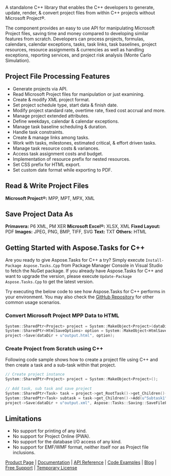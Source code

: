 A standalone C++ library that enables the C++ developers to generate, update, render, & convert project files from within C++ projects without Microsoft Project®.

The component provides an easy to use API for manipulating Microsoft Project files, saving time and money compared to developing similar features from scratch. Developers can process  projects, formulas, calendars, calendar exceptions, tasks, task links, task baselines, project resources, resource assignments & currencies as well as handling exceptions, reporting services, and project risk analysis (Monte Carlo Simulation).

## Project File Processing Features
- Generate projects via API.
- Read Microsoft Project files for manipulation or just examining.
- Create & modify XML project format.
- Set project schedule type, start data & finish date.
- Modify project standard rate, overtime rate, fixed cost accrual and more.
- Manage project extended attributes.
- Define weekdays, calendar & calendar exceptions.
- Manage task baseline scheduling & duration.
- Handle task constraints.
- Create & manage links among tasks.
- Work with tasks, milestones, estimated critical, & effort driven tasks.
- Manage task resource costs & variances.
- Access task assignment costs and budget.
- Implementation of resource prefix for nested resources.
- Set CSS prefix for HTML export.
- Set custom date format while exporting to PDF.

## Read & Write Project Files
**Microsoft Project®:** MPP, MPT, MPX, XML


## Save Project Data As
**Primavera:** P6 XML, PM XER
**Microsoft Excel®:** XLSX, XML
**Fixed Layout:** PDF
**Images:** JPEG, PNG, BMP, TIFF, SVG
**Text:** TXT
**Others:** HTML


## Getting Started with Aspose.Tasks for C++
Are you ready to give Aspose.Tasks for C++ a try? Simply execute `Install-Package Aspose.Tasks.Cpp` from Package Manager Console in Visual Studio to fetch the NuGet package. If you already have Aspose.Tasks for C++ and want to upgrade the version, please execute `Update-Package Aspose.Tasks.Cpp` to get the latest version.

Try executing the below code to see how Aspose.Tasks for C++ performs in your environment. You may also check the [GitHub Repository](https://github.com/aspose-tasks/Aspose.Tasks-for-C) for other common usage scenarios. 

### Convert Microsoft Project MPP Data to HTML
```c++
System::SharedPtr<Project> project = System::MakeObject<Project>(dataDir + u"template.mpp");
System::SharedPtr<HtmlSaveOptions> option = System::MakeObject<HtmlSaveOptions>();
project->Save(dataDir + u"output.html", option);
```

### Create Project from Scratch using C++
Following code sample shows how to create a project file using C++ and then create a task and a sub-task within that project.
```c++
// Create project instance
System::SharedPtr<Project> project = System::MakeObject<Project>();
        
// Add task, sub task and save project
System::SharedPtr<Task> task = project->get_RootTask()->get_Children()->Add(u"Summary1");
System::SharedPtr<Task> subtask = task->get_Children()->Add(u"Subtask1");
project->Save(dataDir + u"output.xml", Aspose::Tasks::Saving::SaveFileFormat::XML);
```

## Limitations
- No support for printing of any kind.
- No support for Project Online (PWA).
- No support for the database I/O access of any kind.
- No support for EMF/WMF format, neither itself nor as Project file inclusions.

[Product Page](https://products.aspose.com/tasks/cpp) | [Documentation](https://docs.aspose.com/display/taskscpp/Home) | [API Reference](https://apireference.aspose.com/cpp/tasks) | [Code Examples](https://github.com/aspose-tasks/Aspose.Tasks-for-C) | [Blog](https://blog.aspose.com/category/tasks/) | [Free Support](https://forum.aspose.com/c/tasks) | [Temporary License](https://purchase.aspose.com/temporary-license)